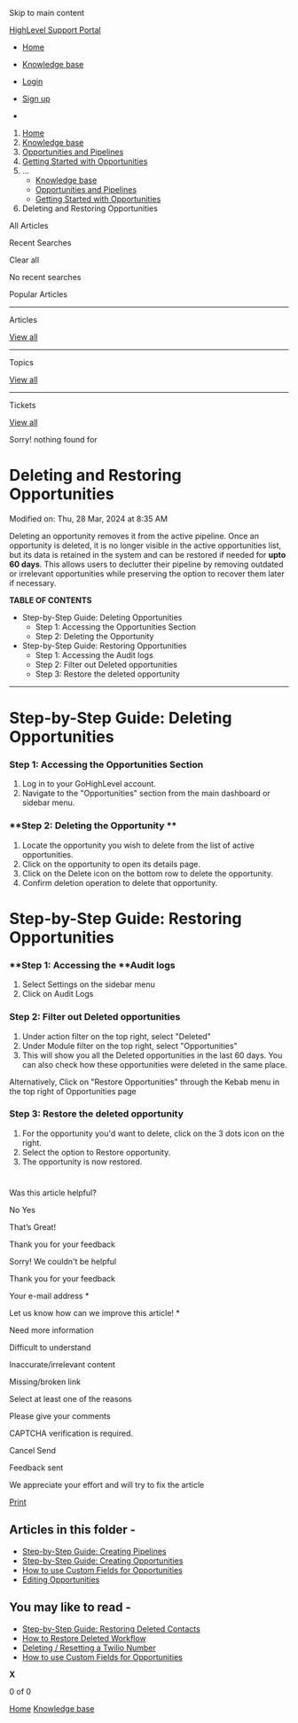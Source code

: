 Skip to main content

[ HighLevel Support Portal ](https://help.gohighlevel.com)

  * [ Home ](/support/home)
  * [ Knowledge base ](/support/solutions)

  * [Login](/support/login)
  * [Sign up](/support/signup)
  * 

  1. [Home](/support/home)
  2. [Knowledge base](/support/solutions)
  3. [Opportunities and Pipelines](/support/solutions/48000449589)
  4. [Getting Started with Opportunities](/support/solutions/folders/155000000510)
  5. ... 
     * [Knowledge base](/support/solutions)
     * [Opportunities and Pipelines](/support/solutions/48000449589)
     * [Getting Started with Opportunities](/support/solutions/folders/155000000510)
  6. Deleting and Restoring Opportunities

All  Articles 

Recent Searches

Clear all

No recent searches

Popular Articles

* * *

Articles

[View all](/support/search/solutions)

* * *

Topics

[View all](/support/search/topics)

* * *

Tickets

[View all](/support/search/tickets)

Sorry! nothing found for   

# Deleting and Restoring Opportunities

Modified on: Thu, 28 Mar, 2024 at 8:35 AM

Deleting an opportunity removes it from the active pipeline. Once an opportunity is deleted, it is no longer visible in the active opportunities list, but its data is retained in the system and can be restored if needed for **upto 60 days**. This allows users to declutter their pipeline by removing outdated or irrelevant opportunities while preserving the option to recover them later if necessary.

**TABLE OF CONTENTS**

  * Step-by-Step Guide: Deleting Opportunities
      * Step 1: Accessing the Opportunities Section
      * Step 2: Deleting the Opportunity 
  * Step-by-Step Guide: Restoring Opportunities
      * Step 1: Accessing the Audit logs
      * Step 2: Filter out Deleted opportunities
      * Step 3: Restore the deleted opportunity

* * *

# **Step-by-Step Guide: Deleting Opportunities**

### **Step 1: Accessing the Opportunities Section**

  1. Log in to your GoHighLevel account.
  2. Navigate to the "Opportunities" section from the main dashboard or sidebar menu.

### **Step 2: Deleting the Opportunity  **

  1. Locate the opportunity you wish to delete from the list of active opportunities.
  2. Click on the opportunity to open its details page.
  3. Click on the Delete icon on the bottom row to delete the opportunity.
  4. Confirm deletion operation to delete that opportunity.

# **Step-by-Step Guide: Restoring Opportunities**

### **Step 1: Accessing the  ****Audit logs**

  1. Select Settings on the sidebar menu
  2. Click on Audit Logs

### **Step 2: Filter out Deleted opportunities**

  1. Under action filter on the top right, select "Deleted"
  2. Under Module filter on the top right, select "Opportunities"
  3. This will show you all the Deleted opportunities in the last 60 days. You can also check how these opportunities were deleted in the same place. 

Alternatively, Click on "Restore Opportunities" through the Kebab menu in the top right of Opportunities page

### **Step 3: Restore the deleted opportunity**

  1. For the opportunity you'd want to delete, click on the 3 dots icon on the right. 
  2. Select the option to Restore opportunity. 
  3. The opportunity is now restored. 

#   

###   

Was this article helpful?

No  Yes 

That’s Great!

Thank you for your feedback

Sorry! We couldn't be helpful

Thank you for your feedback

Your e-mail address *

Let us know how can we improve this article! *

Need more information 

Difficult to understand 

Inaccurate/irrelevant content 

Missing/broken link 

Select at least one of the reasons 

Please give your comments 

CAPTCHA verification is required. 

Cancel  Send 

Feedback sent

We appreciate your effort and will try to fix the article

[Print](javascript:print\(\))

## Articles in this folder -

  * [Step-by-Step Guide: Creating Pipelines](/support/solutions/articles/155000001985-step-by-step-guide-creating-pipelines)
  * [Step-by-Step Guide: Creating Opportunities](/support/solutions/articles/155000001999-step-by-step-guide-creating-opportunities)
  * [How to use Custom Fields for Opportunities](/support/solutions/articles/155000000521-how-to-use-custom-fields-for-opportunities)
  * [Editing Opportunities](/support/solutions/articles/155000002001-editing-opportunities)

## You may like to read -

  * [Step-by-Step Guide: Restoring Deleted Contacts](/support/solutions/articles/48001211386-step-by-step-guide-restoring-deleted-contacts)
  * [How to Restore Deleted Workflow](/support/solutions/articles/155000002639-how-to-restore-deleted-workflow)
  * [Deleting / Resetting a Twilio Number](/support/solutions/articles/48000981428-deleting-resetting-a-twilio-number)
  * [How to use Custom Fields for Opportunities](/support/solutions/articles/155000000521-how-to-use-custom-fields-for-opportunities)

**X**

0 of 0 []()

[Home](/support/home) [Knowledge base](/support/solutions)
